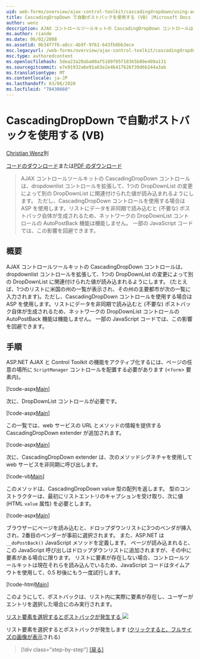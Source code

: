 ```yaml
---
uid: web-forms/overview/ajax-control-toolkit/cascadingdropdown/using-auto-postback-with-cascadingdropdown-vb
title: CascadingDropDown で自動ポストバックを使用する (VB) |Microsoft Docs
author: wenz
description: AJAX コントロールツールキットの CascadingDropDown コントロールは、dropdownlist コントロールを拡張して、1つの DropDownList の変更によって anoth に関連付けられた値が読み込まれるようにします。
ms.author: riande
ms.date: 06/02/2008
ms.assetid: 0b34f7f6-a0cc-4b9f-9761-643fb0bb3ece
msc.legacyurl: /web-forms/overview/ajax-control-toolkit/cascadingdropdown/using-auto-postback-with-cascadingdropdown-vb
msc.type: authoredcontent
ms.openlocfilehash: 5dea23a20aba00af5109f05f18365b89e409a131
ms.sourcegitcommit: e7e91932a6e91a63e2e46417626f39d6b244a3ab
ms.translationtype: MT
ms.contentlocale: ja-JP
ms.lasthandoff: 03/06/2020
ms.locfileid: "78430660"
---
```

# <a name="using-auto-postback-with-cascadingdropdown-vb"></a>CascadingDropDown で自動ポストバックを使用する (VB)

[Christian Wenz](https://github.com/wenz)別

[コードのダウンロード](https://download.microsoft.com/download/9/0/7/907760b1-2c60-4f81-aeb6-ca416a573b0d/cascadingdropdown3.vb.zip)または[PDF のダウンロード](https://download.microsoft.com/download/2/d/c/2dc10e34-6983-41d4-9c08-f78f5387d32b/cascadingdropdown3VB.pdf)

> AJAX コントロールツールキットの CascadingDropDown コントロールは、dropdownlist コントロールを拡張して、1つの DropDownList の変更によって別の DropDownList に関連付けられた値が読み込まれるようにします。 ただし、CascadingDropDown コントロールを使用する場合は ASP を使用します。リストにデータを非同期で読み込むと (不要な) ポストバック自体が生成されるため、ネットワークの DropDownList コントロールの AutoPostBack 機能は機能しません。 一部の JavaScript コードでは、この影響を回避できます。

## <a name="overview"></a>概要

AJAX コントロールツールキットの CascadingDropDown コントロールは、dropdownlist コントロールを拡張して、1つの DropDownList の変更によって別の DropDownList に関連付けられた値が読み込まれるようにします。 (たとえば、1つのリストに米国の州の一覧が表示され、その州の主要都市が次の一覧に入力されます)。ただし、CascadingDropDown コントロールを使用する場合は ASP を使用します。リストにデータを非同期で読み込むと (不要な) ポストバック自体が生成されるため、ネットワークの DropDownList コントロールの AutoPostBack 機能は機能しません。 一部の JavaScript コードでは、この影響を回避できます。

## <a name="steps"></a>手順

ASP.NET AJAX と Control Toolkit の機能をアクティブ化するには、ページの任意の場所に `ScriptManager` コントロールを配置する必要があります (&lt;`form`&gt; 要素内)。

[!code-aspx[Main](using-auto-postback-with-cascadingdropdown-vb/samples/sample1.aspx)]

次に、DropDownList コントロールが必要です。

[!code-aspx[Main](using-auto-postback-with-cascadingdropdown-vb/samples/sample2.aspx)]

この一覧では、web サービスの URL とメソッドの情報を提供する CascadingDropDown extender が追加されます。

[!code-aspx[Main](using-auto-postback-with-cascadingdropdown-vb/samples/sample3.aspx)]

次に、CascadingDropDown extender は、次のメソッドシグネチャを使用して web サービスを非同期に呼び出します。

[!code-vb[Main](using-auto-postback-with-cascadingdropdown-vb/samples/sample4.vb)]

このメソッドは、CascadingDropDown value 型の配列を返します。 型のコンストラクターは、最初にリストエントリのキャプションを受け取り、次に値 (HTML `value` 属性) を必要とします。

[!code-aspx[Main](using-auto-postback-with-cascadingdropdown-vb/samples/sample5.aspx)]

ブラウザーにページを読み込むと、ドロップダウンリストに3つのベンダが挿入され、2番目のベンダーが事前に選択されます。 また、ASP.NET は `__doPostBack()` JavaScript メソッドを定義します。 ページが読み込まれると、この JavaScript 呼び出しはドロップダウンリストに追加されますが、その中に要素がある場合に限ります。 リストに要素が存在しない場合、コントロールツールキットは現在それらを読み込んでいるため、JavaScript コードはタイムアウトを使用して、0.5 秒後にもう一度試行します。

[!code-html[Main](using-auto-postback-with-cascadingdropdown-vb/samples/sample6.html)]

このようにして、ポストバックは、リスト内に実際に要素が存在し、ユーザーがエントリを選択した場合にのみ実行されます。

[リスト要素を選択するとポストバックが発生する ![](using-auto-postback-with-cascadingdropdown-vb/_static/image2.png)](using-auto-postback-with-cascadingdropdown-vb/_static/image1.png)

リスト要素を選択するとポストバックが発生します ([クリックすると、フルサイズの画像が表示](using-auto-postback-with-cascadingdropdown-vb/_static/image3.png)される)

> [!div class="step-by-step"]
> [[戻る]](presetting-list-entries-with-cascadingdropdown-vb.md)

